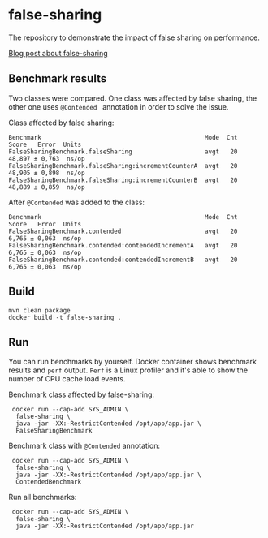 # false-sharing

The repository to demonstrate the impact of false sharing on performance. 

[Blog post about false-sharing](https://wkoszolko.github.io/2021/03/10/false-sharing/)

## Benchmark results

Two classes were compared. One class was affected by false sharing, 
the other one uses `@Contended ` annotation in order to solve the issue.

Class affected by false sharing:
```shell script
Benchmark                                             Mode  Cnt   Score   Error  Units
FalseSharingBenchmark.falseSharing                    avgt   20  48,897 ± 0,763  ns/op
FalseSharingBenchmark.falseSharing:incrementCounterA  avgt   20  48,905 ± 0,898  ns/op
FalseSharingBenchmark.falseSharing:incrementCounterB  avgt   20  48,889 ± 0,859  ns/op
```
After `@Contended` was added to the class:
```shell script
Benchmark                                             Mode  Cnt   Score   Error  Units
FalseSharingBenchmark.contended                       avgt   20   6,765 ± 0,063  ns/op
FalseSharingBenchmark.contended:contendedIncrementA   avgt   20   6,765 ± 0,063  ns/op
FalseSharingBenchmark.contended:contendedIncrementB   avgt   20   6,765 ± 0,063  ns/op
```

## Build
```shell script
mvn clean package
docker build -t false-sharing .
```

## Run
You can run benchmarks by yourself. Docker container shows benchmark results and `perf` output.
`Perf` is a Linux profiler and it's able to show the number of CPU cache load events. 
 
Benchmark class affected by false-sharing:
```shell script
 docker run --cap-add SYS_ADMIN \
  false-sharing \
  java -jar -XX:-RestrictContended /opt/app/app.jar \
  FalseSharingBenchmark
```

Benchmark class with `@Contended` annotation:
```shell script
 docker run --cap-add SYS_ADMIN \
  false-sharing \
  java -jar -XX:-RestrictContended /opt/app/app.jar \
  ContendedBenchmark
```

Run all benchmarks:
```shell script
 docker run --cap-add SYS_ADMIN \
  false-sharing \
  java -jar -XX:-RestrictContended /opt/app/app.jar
```
